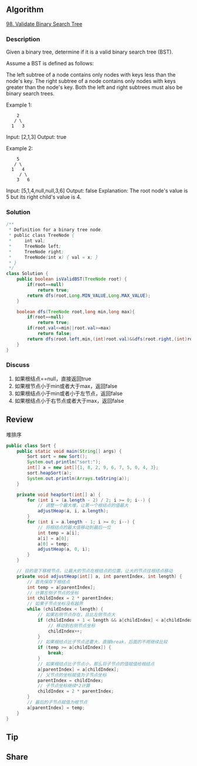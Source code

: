## Algorithm

[98. Validate Binary Search Tree](https://leetcode.com/problems/validate-binary-search-tree/)

### Description

Given a binary tree, determine if it is a valid binary search tree (BST).

Assume a BST is defined as follows:

The left subtree of a node contains only nodes with keys less than the node's key.
The right subtree of a node contains only nodes with keys greater than the node's key.
Both the left and right subtrees must also be binary search trees.


Example 1:

```
    2
   / \
  1   3
```

Input: [2,1,3]
Output: true

Example 2:

```
    5
   / \
  1   4
     / \
    3   6
```

Input: [5,1,4,null,null,3,6]
Output: false
Explanation: The root node's value is 5 but its right child's value is 4.

### Solution

```java
/**
 * Definition for a binary tree node.
 * public class TreeNode {
 *     int val;
 *     TreeNode left;
 *     TreeNode right;
 *     TreeNode(int x) { val = x; }
 * }
 */
class Solution {
    public boolean isValidBST(TreeNode root) {
        if(root==null)
            return true;
        return dfs(root,Long.MIN_VALUE,Long.MAX_VALUE);
    }

    boolean dfs(TreeNode root,long min,long max){
        if(root==null)
            return true;
        if(root.val<=min||root.val>=max)
            return false;
        return dfs(root.left,min,(int)root.val)&&dfs(root.right,(int)root.val,max);
    }
}
```

### Discuss

1. 如果根结点==null，直接返回true
2. 如果根节点小于min或者大于max，返回false
3. 如果根结点小于min或者小于左节点，返回false
4. 如果根结点小于右节点或者大于max，返回false

## Review

堆排序

```java
public class Sort {
    public static void main(String[] args) {
        Sort sort = new Sort();
        System.out.println("sort:");
        int[] a = new int[]{1, 8, 2, 9, 6, 7, 5, 0, 4, 3};
        sort.heapSort(a);
        System.out.println(Arrays.toString(a));
    }

    private void heapSort(int[] a) {
        for (int i = (a.length - 2) / 2; i >= 0; i--) {
            // 调整一个最大堆，让第一个根结点的值最大
            adjustHeap(a, i, a.length);
        }
        for (int i = a.length - 1; i >= 0; i--) {
            // 将根结点的最大值移动到最后一位
            int temp = a[i];
            a[i] = a[0];
            a[0] = temp;
            adjustHeap(a, 0, i);
        }
    }

    // 目的是下移根节点，让最大的节点在根结点的位置，让大的节点往根结点移动
    private void adjustHeap(int[] a, int parentIndex, int length) {
        // 首先保存下根结点
        int temp = a[parentIndex];
        // 计算左侧子节点的坐标
        int childIndex = 2 * parentIndex;
        // 如果子节点坐标没有越界
        while (childIndex < length) {
            // 如果右侧节点存在，且比左侧节点大
            if (childIndex + 1 < length && a[childIndex] < a[childIndex + 1]) {
                // 移动到右侧节点坐标
                childIndex++;
            }
            // 如果根结点比子节点还要大，直接break，后面的不用继续比较
            if (temp >= a[childIndex]) {
                break;
            }
            // 如果根结点比子节点小，那么将子节点的值赋值给根结点
            a[parentIndex] = a[childIndex];
            // 父节点的坐标赋值为子节点坐标
            parentIndex = childIndex;
            // 子节点坐标继续*2计算
            childIndex = 2 * parentIndex;
        }
        // 最后的子节点赋值为根节点
        a[parentIndex] = temp;
    }
}
```

## Tip


## Share
